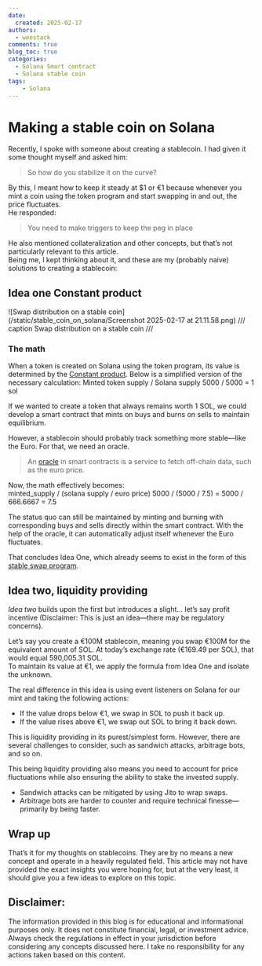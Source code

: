 ```yaml
---
date:
  created: 2025-02-17
authors:
  - weestack
comments: true
blog_toc: true
categories:
  - Solana Smart contract
  - Solana stable coin
tags:
    - Solana
---
```


# Making a stable coin on Solana


Recently, I spoke with someone about creating a stablecoin. I had given it some thought myself and asked him:
> So how do you stabilize it on the curve?

By this, I meant how to keep it steady at $1 or €1 because whenever you mint a coin using the token program and start swapping in and out, the price fluctuates.  
He responded:
>  You need to make triggers to keep the peg in place

He also mentioned collateralization and other concepts, but that’s not particularly relevant to this article.  
Being me, I kept thinking about it, and these are my (probably naive) solutions to creating a stablecoin:  

## Idea one Constant product
![Swap distribution on a stable coin](/static/stable_coin_on_solana/Screenshot 2025-02-17 at 21.11.58.png)
/// caption
Swap distribution on a stable coin
///

### The math
When a token is created on Solana using the token program, its value is determined by the [Constant product](https://spl.solana.com/token-swap#constant-product). Below is a simplified version of the necessary calculation:
Minted token supply / Solana supply
5000 / 5000 = 1 sol

If we wanted to create a token that always remains worth 1 SOL, we could develop a smart contract that mints on buys and burns on sells to maintain equilibrium.
  
However, a stablecoin should probably track something more stable—like the Euro. For that, we need an oracle.
> An [oracle](https://docs.chain.link/docs/solana/data-feeds-solana/) in smart contracts is a service to fetch off-chain data, such as the euro price.

Now, the math effectively becomes:  
minted_supply / (solana supply / euro price)
5000 / (5000 / 7.5) =
5000 / 666.6667 =
7.5  

The status quo can still be maintained by minting and burning with corresponding buys and sells directly within the smart contract. With the help of the oracle, it can automatically adjust itself whenever the Euro fluctuates.

That concludes Idea One, which already seems to exist in the form of this [stable swap program](https://github.com/saber-hq/stable-swap/blob/master/stable-swap-math/src/curve.rs#L225).

## Idea two, liquidity providing
*Idea two* builds upon the first but introduces a slight... let’s say profit incentive (Disclaimer: This is just an idea—there may be regulatory concerns).  

Let’s say you create a €100M stablecoin, meaning you swap €100M for the equivalent amount of SOL. At today’s exchange rate (€169.49 per SOL), that would equal 590,005.31 SOL.  
To maintain its value at €1, we apply the formula from Idea One and isolate the unknown.  

The real difference in this idea is using event listeners on Solana for our mint and taking the following actions:  

- If the value drops below €1, we swap in SOL to push it back up.  
- If the value rises above €1, we swap out SOL to bring it back down.  

This is liquidity providing in its purest/simplest form. However, there are several challenges to consider, such as sandwich attacks, arbitrage bots, and so on.

This being liquidity providing also means you need to account for price fluctuations while also ensuring the ability to stake the invested supply.

- Sandwich attacks can be mitigated by using Jito to wrap swaps.
- Arbitrage bots are harder to counter and require technical finesse—primarily by being faster.

## Wrap up
That’s it for my thoughts on stablecoins. They are by no means a new concept and operate in a heavily regulated field. This article may not have provided the exact insights you were hoping for, but at the very least, it should give you a few ideas to explore on this topic. 

## Disclaimer:
The information provided in this blog is for educational and informational purposes only. It does not constitute financial, legal, or investment advice. Always check the regulations in effect in your jurisdiction before considering any concepts discussed here. I take no responsibility for any actions taken based on this content.
